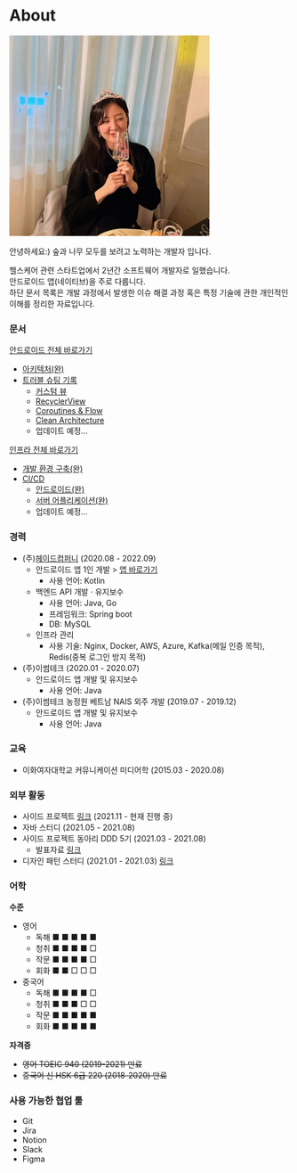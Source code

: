 # About

![Profile](/profile.jpeg)

안녕하세요:) 숲과 나무 모두를 보려고 노력하는 개발자 입니다.

헬스케어 관련 스타트업에서 2년간 소프트웨어 개발자로 일했습니다.</br>
안드로이드 앱(네이티브)을 주로 다룹니다.</br>
하단 문서 목록은 개발 과정에서 발생한 이슈 해결 과정 혹은 특정 기술에 관한 개인적인 이해를 정리한 자료입니다.

### 문서
[안드로이드 전체 바로가기](/android/)
- [아키텍처(완)](/android/architecture.md)
- [트러블 슈팅 기록](/android/android-native-issues.md)
  - [커스텀 뷰](/android/custom-view.md)
  - [RecyclerView](/android/recyclerview.md)
  - [Coroutines & Flow]()
  - [Clean Architecture](/android/clean-architecture.md)
  - 업데이트 예정...

[인프라 전체 바로가기](/infra/)
  - [개발 환경 구축(완)](/infra/overall-architecture.md)
  - [CI/CD](/infra/ci_cd/)
    - [안드로이드(완)](/infra/ci_cd/android-ci-cd.md)
    - [서버 어플리케이션(완)](/infra/ci_cd/server-app-ci-cd.md)
    - 업데이트 예정...

### 경력
- (주)[헤이드컴퍼니](https://www.hayd.app/) (2020.08 - 2022.09)
  - 안드로이드 앱 1인 개발 > [앱 바로가기](https://play.google.com/store/apps/details?id=app.hayd.android)
    - 사용 언어: Kotlin
  - 백엔드 API 개발 · 유지보수
    - 사용 언어: Java, Go
    - 프레임워크: Spring boot
    - DB: MySQL
  - 인프라 관리
    - 사용 기술: Nginx, Docker, AWS, Azure, Kafka(메일 인증 목적), Redis(중복 로그인 방지 목적)
- (주)이썸테크 (2020.01 - 2020.07)
  - 안드로이드 앱 개발 및 유지보수
    - 사용 언어: Java
- (주)이썸테크 농정원 베트남 NAIS 외주 개발 (2019.07 - 2019.12)
  - 안드로이드 앱 개발 및 유지보수
    - 사용 언어: Java
  
### 교육
- 이화여자대학교 커뮤니케이션 미디어학 (2015.03 - 2020.08)

### 외부 활동
- 사이드 프로젝트 [링크](https://github.com/jjjlyn/moc-android) (2021.11 - 현재 진행 중)
- 자바 스터디 (2021.05 - 2021.08)
- 사이드 프로젝트 동아리 DDD 5기 (2021.03 - 2021.08)
  - 발표자료 [링크](https://github.com/jjjlyn/DDD-5-Android-Session)
- 디자인 패턴 스터디 (2021.01 - 2021.03) [링크](https://github.com/CS-Study-Team)

### 어학
**수준**
- 영어
  - 독해 ■ ■ ■ ■ ■
  - 청취 ■ ■ ■ ■ □
  - 작문 ■ ■ ■ ■ □
  - 회화 ■ ■ □ □ □
- 중국어
  - 독해 ■ ■ ■ ■ □
  - 청취 ■ ■ ■ □ □
  - 작문 ■ ■ ■ ■ ■
  - 회화 ■ ■ ■ ■ ■

**자격증**

- ~~영어 TOEIC 940 (2019-2021) 만료~~
- ~~중국어 신 HSK 6급 220 (2018-2020) 만료~~

### 사용 가능한 협업 툴
- Git
- Jira
- Notion
- Slack
- Figma